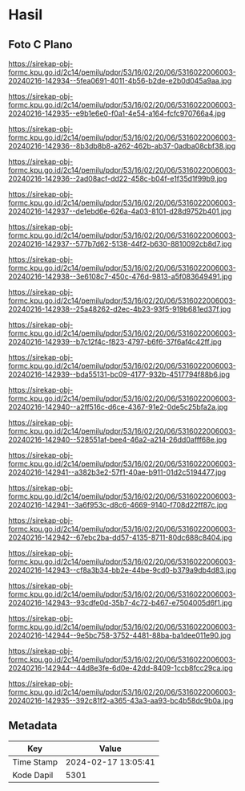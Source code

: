 # Hasil

## Foto C Plano

https://sirekap-obj-formc.kpu.go.id/2c14/pemilu/pdpr/53/16/02/20/06/5316022006003-20240216-142934--5fea0691-4011-4b56-b2de-e2b0d045a9aa.jpg

https://sirekap-obj-formc.kpu.go.id/2c14/pemilu/pdpr/53/16/02/20/06/5316022006003-20240216-142935--e9b1e6e0-f0a1-4e54-a164-fcfc970766a4.jpg

https://sirekap-obj-formc.kpu.go.id/2c14/pemilu/pdpr/53/16/02/20/06/5316022006003-20240216-142936--8b3db8b8-a262-462b-ab37-0adba08cbf38.jpg

https://sirekap-obj-formc.kpu.go.id/2c14/pemilu/pdpr/53/16/02/20/06/5316022006003-20240216-142936--2ad08acf-dd22-458c-b04f-e1f35d1f99b9.jpg

https://sirekap-obj-formc.kpu.go.id/2c14/pemilu/pdpr/53/16/02/20/06/5316022006003-20240216-142937--de1ebd6e-626a-4a03-8101-d28d9752b401.jpg

https://sirekap-obj-formc.kpu.go.id/2c14/pemilu/pdpr/53/16/02/20/06/5316022006003-20240216-142937--577b7d62-5138-44f2-b630-8810092cb8d7.jpg

https://sirekap-obj-formc.kpu.go.id/2c14/pemilu/pdpr/53/16/02/20/06/5316022006003-20240216-142938--3e6108c7-450c-476d-9813-a5f083649491.jpg

https://sirekap-obj-formc.kpu.go.id/2c14/pemilu/pdpr/53/16/02/20/06/5316022006003-20240216-142938--25a48262-d2ec-4b23-93f5-919b681ed37f.jpg

https://sirekap-obj-formc.kpu.go.id/2c14/pemilu/pdpr/53/16/02/20/06/5316022006003-20240216-142939--b7c12f4c-f823-4797-b6f6-37f6af4c42ff.jpg

https://sirekap-obj-formc.kpu.go.id/2c14/pemilu/pdpr/53/16/02/20/06/5316022006003-20240216-142939--bda55131-bc09-4177-932b-4517794f88b6.jpg

https://sirekap-obj-formc.kpu.go.id/2c14/pemilu/pdpr/53/16/02/20/06/5316022006003-20240216-142940--a2ff516c-d6ce-4367-91e2-0de5c25bfa2a.jpg

https://sirekap-obj-formc.kpu.go.id/2c14/pemilu/pdpr/53/16/02/20/06/5316022006003-20240216-142940--528551af-bee4-46a2-a214-26dd0afff68e.jpg

https://sirekap-obj-formc.kpu.go.id/2c14/pemilu/pdpr/53/16/02/20/06/5316022006003-20240216-142941--a382b3e2-57f1-40ae-b911-01d2c5194477.jpg

https://sirekap-obj-formc.kpu.go.id/2c14/pemilu/pdpr/53/16/02/20/06/5316022006003-20240216-142941--3a6f953c-d8c6-4669-9140-f708d22ff87c.jpg

https://sirekap-obj-formc.kpu.go.id/2c14/pemilu/pdpr/53/16/02/20/06/5316022006003-20240216-142942--67ebc2ba-dd57-4135-8711-80dc688c8404.jpg

https://sirekap-obj-formc.kpu.go.id/2c14/pemilu/pdpr/53/16/02/20/06/5316022006003-20240216-142943--cf8a3b34-bb2e-44be-9cd0-b379a9db4d83.jpg

https://sirekap-obj-formc.kpu.go.id/2c14/pemilu/pdpr/53/16/02/20/06/5316022006003-20240216-142943--93cdfe0d-35b7-4c72-b467-e7504005d6f1.jpg

https://sirekap-obj-formc.kpu.go.id/2c14/pemilu/pdpr/53/16/02/20/06/5316022006003-20240216-142944--9e5bc758-3752-4481-88ba-ba1dee011e90.jpg

https://sirekap-obj-formc.kpu.go.id/2c14/pemilu/pdpr/53/16/02/20/06/5316022006003-20240216-142944--44d8e3fe-6d0e-42dd-8409-1ccb8fcc29ca.jpg

https://sirekap-obj-formc.kpu.go.id/2c14/pemilu/pdpr/53/16/02/20/06/5316022006003-20240216-142935--392c81f2-a365-43a3-aa93-bc4b58dc9b0a.jpg


## Metadata

| Key        | Value               |
| ---------- | ------------------- |
| Time Stamp | 2024-02-17 13:05:41 |
| Kode Dapil | 5301                |



